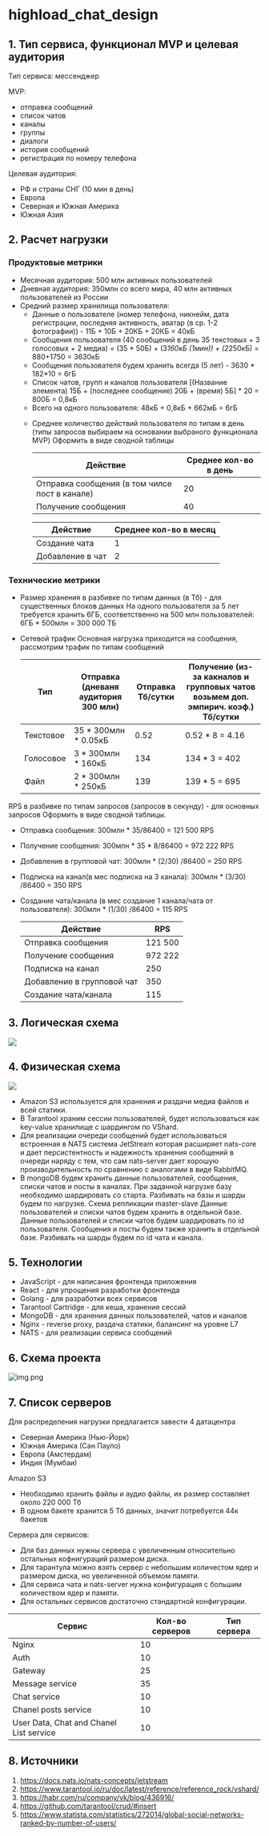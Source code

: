 # highload_chat_design

## 1. Тип сервиса, функционал MVP и целевая аудитория

Тип сервиса: мессенджер

MVP:
- отправка сообщений
- список чатов
- каналы
- группы
- диалоги
- история сообщений
- регистрация по номеру телефона

Целевая аудитория:
- РФ и страны СНГ (10 мин в день)
- Европа
- Северная и Южная Америка
- Южная Азия

## 2. Расчет нагрузки
### Продуктовые метрики
 - Месячная аудитория: 500 млн активных пользователей
 - Дневная аудитория: 350млн со всего мира, 40 млн активных пользователей из России
 - Средний размер хранилища пользователя:
    * Данные о пользователе (номер телефона, никнейм, дата регистрации, последняя активность, аватар (в ср. 1-2 фотографии)) - 11Б + 10Б + 20КБ + 20КБ = 40кБ
    * Сообщения пользователя (40 сообщений в день 35 текстовых + 3 голосовых + 2 медиа) = (35 * 50Б) + (3*160кБ (1мин)) + (2*250кБ) = 880+1750 = 3630кБ
    * Сообщения пользователя будем хранить всегда (5 лет) - 3630 * 182*10 = 6гБ
    * Список чатов, групп и каналов пользователя [(Название элемента) 15Б + (последнее сообщение) 20Б + (время) 5Б] * 20 = 800Б = 0,8кБ
    * Всего на одного пользователя: 48кБ + 0,8кБ + 662мБ = 6гБ
   - Среднее количество действий пользователя по типам в день (типы запросов выбираем на основании выбраного функционала MVP) Оформить в виде сводной таблицы

     Действие                                          | Среднее кол-во в день
     ------------------------------------------------- | -------------
     Отправка сообщения (в том чилсе пост в канале)    | 20
     Получение сообщения                               | 40

     Действие             | Среднее кол-во в месяц
     -------------------- | ----------------------
     Создание чата        | 1
     Добавление в чат     | 2
   
### Технические метрики
 - Размер хранения в разбивке по типам данных (в Тб) - для существенных блоков данных
    На одного пользователя за 5 лет требуется хранить 6ГБ, соответственно на 500 млн пользователей:
    6ГБ * 500млн = 300 000 ТБ
 - Сетевой трафик
    Основная нагрузка приходится на сообщения, рассмотрим трафик по типам сообщений

    Тип          | Отправка (дневаня аудитория 300 млн) | Отправка Тб/сутки | Получение (из-за какналов и групповых чатов возьмем доп. эмпирич. коэф.) Тб/сутки 
   ------------- |--------------------------------------|-------------------|-----------------------------------------------------------------------------------|
   Текстовое     | 35 * 300млн * 0.05кБ                 | 0.52              | 0.52 * 8 = 4.16                                                                   |
   Голосовое     | 3 * 300млн * 160кБ                   | 134               | 134 * 3 = 402                                                                     |
   Файл          | 2 * 300млн * 250кБ                   | 139               | 139 * 5 = 695                                                                     |

 RPS в разбивке по типам запросов (запросов в секунду) - для основных запросов Оформить в виде сводной таблицы.
 
 - Отправка сообщения: 300млн * 35/86400 = 121 500 RPS
 - Получение сообщения: 300млн * 35 * 8/86400 = 972 222 RPS
 - Добавление в групповой чат: 300млн * (2/30) /86400 = 250 RPS
 - Подписка на канал(в мес подписка на 3 канала): 300млн * (3/30) /86400 = 350 RPS
 - Создание чата/канала (в мес создание 1 канала/чата от пользователя): 300млн * (1/30) /86400 = 115 RPS

   Действие                            | RPS
   ------------------------------------| ---
   Отправка сообщения                  | 121 500
   Получение сообщения                 | 972 222
   Подписка на канал                   | 250
   Добавление в групповой чат          | 350
   Создание чата/канала                | 115

## 3. Логическая схема

![](internal/logic_scheme.png)

## 4. Физическая схема
![](internal/db-chat@2x.png)

- Amazon S3 используется для хранения и раздачи медиа файлов и всей статики.
- В Tarantool храним сессии пользователей, будет использоваться как key-value хранилище с шардингом по VShard.
- Для реализации очереди сообщений будет использоваться встроенная в NATS система JetStream которая расширяет nats-core
и дает персистентность и надежность хранения сообщений в очереди наряду с тем, что сам nats-server дает хорошую 
производительность по сравнению с аналогами в виде RabbitMQ.
- В mongoDB будем хранить данные пользователей, сообщения, списки чатов и посты в каналах. 
При заданной нагрузке базу необходимо шардировать со старта. Разбивать на базы и шарды будем по нагрузке. Схема репликации master-slave
Данные пользователей и списки чатов будем хранить в отдельной базе. Данные пользователей и списки чатов будем шардировать по id пользователя.
Сообщения и посты будем также хранить в отдельной базе. Разбивать на шарды будем по id чата и канала.

## 5. Технологии
   - JavaScript - для написания фронтенда приложения
   - React - для упрощения разработки фронтенда 
   - Golang - для разработки всех сервисов 
   - Tarantool Cartridge - для кеша, хранения сессий
   - MongoDB - для хранения данных пользователей, чатов и каналов
   - Nginx - reverse proxy, раздача статики, балансинг на уровне L7
   - NATS - для реализации сервиса сообщений

## 6. Схема проекта
![img.png](internal/arch.png)
## 7. Список серверов
Для распределения нагрузки предлагается завести 4 датацентра
- Северная Америка (Нью-Йорк)
- Южная Америка (Сан Пауло)
- Европа (Амстердам)
- Индия (Мумбаи)

Amazon S3
- Необходимо хранить файлы и аудио файлы, их размер составляет около 220 000 Тб
- В одном бакете хранится 5 Тб данных, значит потребуется 44к бакетов

Сервера для сервисов:

- Для баз данных нужны сервера с увеличенным относительно остальных кофнигураций размером диска.
- Для тарантула можно взять сервер с небольшим количестом ядер и размером диска, но увеличенной объемом памяти.
- Для сервиса чата и nats-server нужна конфигурация с большим количеством ядер и памяти.
- Для остальных сервисов достаточно стандартной конфигурации.

Сервис                                  | Кол-во серверов | Тип сервера
----------------------------------------|-----------------| -----------
Nginx                                   | 10              |
Auth                                    | 10              |
Gateway                                 | 25              |
Message service                         | 35              |
Chat service                            | 10              |
Chanel posts service                    | 10              |
User Data, Chat and Chanel List service | 10              |

## 8. Источники
1. https://docs.nats.io/nats-concepts/jetstream
2. https://www.tarantool.io/ru/doc/latest/reference/reference_rock/vshard/
3. https://habr.com/ru/company/vk/blog/436916/
4. https://github.com/tarantool/crud/#insert
5. https://www.statista.com/statistics/272014/global-social-networks-ranked-by-number-of-users/
